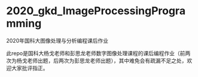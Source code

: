 # 2020_gkd_ImageProcessingProgramming
2020年国科大图像处理与分析编程课后作业

此repo是国科大杨戈老师和彭思龙老师数字图像处理课程的课后编程作业（前两次为杨戈老师出题，后两次为彭思龙老师出题），其中难免会有疏漏不足之处，欢迎大家批评指正。

